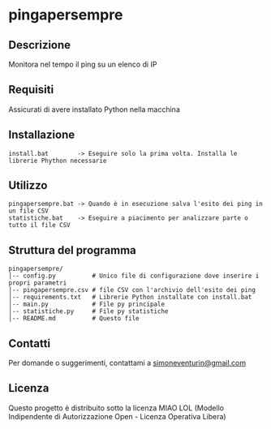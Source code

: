 # pingapersempre

## Descrizione
Monitora nel tempo il ping su un elenco di IP

## Requisiti
Assicurati di avere installato Python nella macchina

## Installazione
```
install.bat        -> Eseguire solo la prima volta. Installa le librerie Phython necessarie
```

## Utilizzo
```
pingapersempre.bat -> Quando è in esecuzione salva l'esito dei ping in un file CSV
statistiche.bat    -> Eseguire a piacimento per analizzare parte o tutto il file CSV
```

## Struttura del programma

```
pingapersempre/
│-- config.py          # Unico file di configurazione dove inserire i propri parametri
│-- pingapersempre.csv # file CSV con l'archivio dell'esito dei ping
│-- requirements.txt   # Librerie Python installate con install.bat
│-- main.py            # File py principale
│-- statistiche.py     # File py statistiche
│-- README.md          # Questo file
```

## Contatti
Per domande o suggerimenti, contattami a simoneventurin@gmail.com

## Licenza
Questo progetto è distribuito sotto la licenza MIAO LOL
(Modello Indipendente di Autorizzazione Open - Licenza Operativa Libera)


